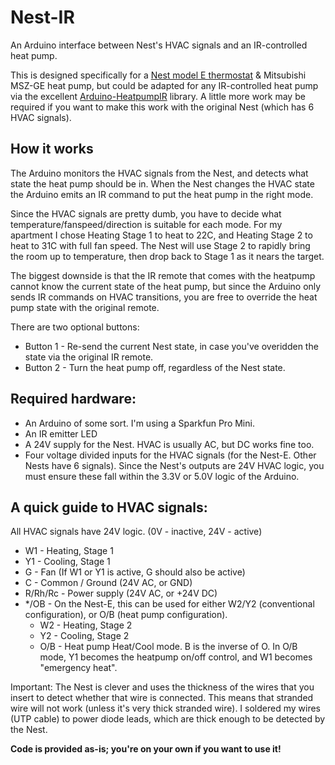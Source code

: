 # Nest-IR

An Arduino interface between Nest's HVAC signals and an IR-controlled heat pump.

This is designed specifically for a [Nest model E thermostat](https://nest.com/thermostats/nest-thermostat-e/overview/) & Mitsubishi MSZ-GE heat pump, 
but could be adapted for any IR-controlled heat pump via the excellent [Arduino-HeatpumpIR](https://github.com/ToniA/arduino-heatpumpir) library.
A little more work may be required if you want to make this work with the original Nest (which has 6 HVAC signals).

## How it works

The Arduino monitors the HVAC signals from the Nest, and detects what state the heat pump should be in.
When the Nest changes the HVAC state the Arduino emits an IR command to put the heat pump in the right mode.

Since the HVAC signals are pretty dumb, you have to decide what temperature/fanspeed/direction is suitable for each mode.
For my apartment I chose Heating Stage 1 to heat to 22C, and Heating Stage 2 to heat to 31C with full fan speed. The Nest will use Stage 2 
to rapidly bring the room up to temperature, then drop back to Stage 1 as it nears the target.

The biggest downside is that the IR remote that comes with the heatpump cannot know the current state of the heat pump, but since the Arduino 
only sends IR commands on HVAC transitions, you are free to override the heat pump state with the original remote.

There are two optional buttons:

- Button 1 - Re-send the current Nest state, in case you've overidden the state via the original IR remote.
- Button 2 - Turn the heat pump off, regardless of the Nest state.

## Required hardware:

- An Arduino of some sort. I'm using a Sparkfun Pro Mini.
- An IR emitter LED
- A 24V supply for the Nest. HVAC is usually AC, but DC works fine too.
- Four voltage divided inputs for the HVAC signals (for the Nest-E. Other Nests have 6 signals). 
  Since the Nest's outputs are 24V HVAC logic, you must ensure these fall within the 3.3V or 5.0V logic of the Arduino.

## A quick guide to HVAC signals:

All HVAC signals have 24V logic. (0V - inactive, 24V - active)

- W1 - Heating, Stage 1
- Y1 - Cooling, Stage 1
- G - Fan (If W1 or Y1 is active, G should also be active)
- C - Common / Ground (24V AC, or GND)
- R/Rh/Rc - Power supply (24V AC, or +24V DC)
- */OB - On the Nest-E, this can be used for either W2/Y2 (conventional configuration), or O/B (heat pump configuration).
  - W2 - Heating, Stage 2
  - Y2 - Cooling, Stage 2
  - O/B - Heat pump Heat/Cool mode. B is the inverse of O. In O/B mode, Y1 becomes the heatpump on/off control, and W1 becomes "emergency heat".
  
Important: The Nest is clever and uses the thickness of the wires that you insert to detect whether that wire is connected.
This means that stranded wire will not work (unless it's very thick stranded wire). I soldered my wires (UTP cable) to power diode leads, 
which are thick enough to be detected by the Nest.

**Code is provided as-is; you're on your own if you want to use it!**
